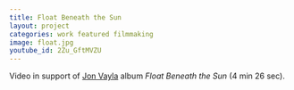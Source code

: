 ```yaml
---
title: Float Beneath the Sun
layout: project
categories: work featured filmmaking
image: float.jpg
youtube_id: 2Zu_GftMVZU
---
```


Video in support of [Jon Vayla] album _Float Beneath the Sun_ (4 min 26 sec).

[jon vayla]: https://jonvayla.bandcamp.com
